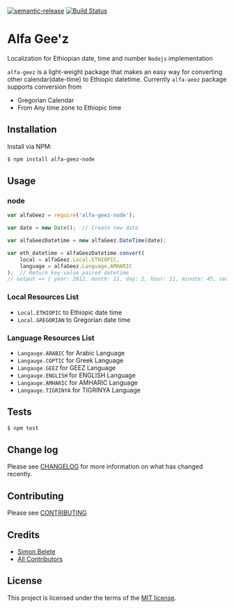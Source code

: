 [![semantic-release](https://img.shields.io/badge/%20%20%F0%9F%93%A6%F0%9F%9A%80-semantic--release-e10079.svg)](https://github.com/semantic-release/semantic-release)     [![Build Status](https://travis-ci.org/Guya-LTD/alfa-geez-node.svg?branch=master)](https://travis-ci.org/Guya-LTD/alfa-geez-node)

# Alfa Gee'z

Localization for Ethiopian date, time and number `Nodejs` implementation

`alfa-geez` is a light-weight package that makes an easy way for converting other calendar(date-time) to Ethiopic datetime. Currently `alfa-aeez` package supports conversion from

- Gregorian Calendar
- From Any time zone to Ethiopic time

## Installation

Install via NPM:

```bash
$ npm install alfa-geez-node
```

## Usage

### node

```javascript
var alfaGeez = require('alfa-geez-node');

var date = new Date();  // Create new date

var alfaGeezDatetime = new alfaGeez.DateTime(date);

var eth_datetime = alfaGeezDatetime.convert(
    local = alfaGeez.Local.ETHIOPIC,
    language = alfaGeez.Language.AMHARIC
);  // Return key-value paired datetime
// output => { year: 2012, month: 11, day: 2, hour: 11, minute: 45, second: 20 }
```

### Local Resources List

- `Local.ETHIOPIC` to Ethiopic date time
- `Local.GREGORIAN` to Gregorian date time

### Language Resources List

- `Langauge.ARABIC` for Arabic Language
- `Langauge.COPTIC` for Greek Language
- `Langauge.GEEZ` for GEEZ Language
- `Langauge.ENGLISH` for ENGLISH Language
- `Langauge.AMHARIC` for AMHARIC Language
- `Langauge.TIGRINYA` for TIGRINYA Language

## Tests

```bash
$ npm test
```

## Change log

Please see [CHANGELOG](CHANGELOG.md) for more information on what has changed recently.

## Contributing

Please see [CONTRIBUTING](CONTRIBUTING.md)

## Credits

- [Simon Belete][link-author]
- [All Contributors][link-contributors]

## License

This project is licensed under the terms of the
[MIT license](/LICENSE).



[link-author]: https://github.com/Simonbelete
[link-contributors]: ../../contributors